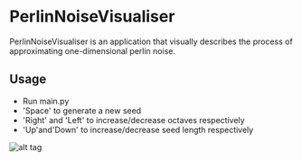 # PerlinNoiseVisualiser

PerlinNoiseVisualiser is an application that visually describes the process of approximating one-dimensional perlin noise.

## Usage

- Run main.py
- 'Space' to generate a new seed
- 'Right' and 'Left' to increase/decrease octaves respectively
- 'Up'and'Down' to increase/decrease seed length respectively

![alt tag](https://user-images.githubusercontent.com/42449953/51113542-0a401b80-184e-11e9-8b7a-b099aa19e0a3.png)
